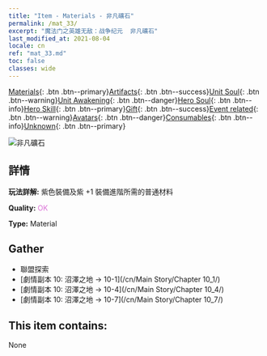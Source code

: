```yaml
---
title: "Item - Materials - 非凡礦石"
permalink: /mat_33/
excerpt: "魔法门之英雄无敌：战争纪元  非凡礦石"
last_modified_at: 2021-08-04
locale: cn
ref: "mat_33.md"
toc: false
classes: wide
---
```

 [Materials](/ItemsCN/){: .btn .btn--primary}[Artifacts](/ItemsCN/Artifacts/){: .btn .btn--success}[Unit Soul](/ItemsCN/UnitSoul/){: .btn .btn--warning}[Unit Awakening](/ItemsCN/UnitAwakening/){: .btn .btn--danger}[Hero Soul](/ItemsCN/HeroSoul/){: .btn .btn--info}[Hero Skill](/ItemsCN/HeroSkill/){: .btn .btn--primary}[Gift](/ItemsCN/Gift/){: .btn .btn--success}[Event related](/ItemsCN/Events/){: .btn .btn--warning}[Avatars](/ItemsCN/Avatars/){: .btn .btn--danger}[Consumables](/ItemsCN/Consumables/){: .btn .btn--info}[Unknown](/ItemsCN/Unknown/){: .btn .btn--primary}

 ![非凡礦石](/images/t/i_cailiao_kuangshi2.png)

## 詳情
 **玩法詳解:** 紫色裝備及紫 +1 裝備進階所需的普通材料

 **Quality:** <span style="color: #DA70D6">OK</span>

 **Type:** Material

## Gather

*    聯盟探索 
*    [劇情副本 10: 沼澤之地 -> 10-1](/cn/Main Story/Chapter 10_1/) 
*    [劇情副本 10: 沼澤之地 -> 10-4](/cn/Main Story/Chapter 10_4/) 
*    [劇情副本 10: 沼澤之地 -> 10-7](/cn/Main Story/Chapter 10_7/) 

## This item contains:

  None

